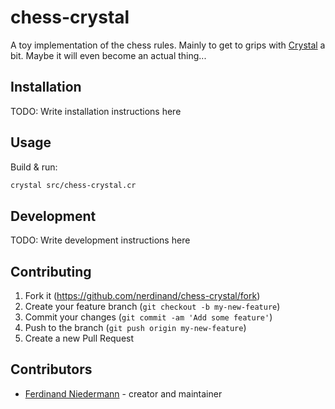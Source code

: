 # chess-crystal

A toy implementation of the chess rules. Mainly to get to grips with [Crystal](https://crystal-lang.org) a bit. Maybe it will even become an actual thing...

## Installation

TODO: Write installation instructions here

## Usage

Build & run:

```bash
crystal src/chess-crystal.cr
```

## Development

TODO: Write development instructions here

## Contributing

1. Fork it (<https://github.com/nerdinand/chess-crystal/fork>)
2. Create your feature branch (`git checkout -b my-new-feature`)
3. Commit your changes (`git commit -am 'Add some feature'`)
4. Push to the branch (`git push origin my-new-feature`)
5. Create a new Pull Request

## Contributors

- [Ferdinand Niedermann](https://github.com/nerdinand) - creator and maintainer
